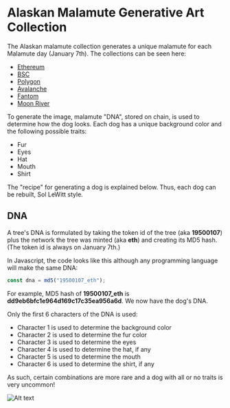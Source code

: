 # Alaskan Malamute Generative Art Collection #

 The Alaskan malamute collection generates a unique malamute for each Malamute day (January 7th). The collections can be seen here:

* [Ethereum](https://www.cryptodate.io/eth/collection/malamute)
* [BSC](https://www.cryptodate.io/bsc/collection/malamute)
* [Polygon](https://www.cryptodate.io/polygon/collection/malamute)
* [Avalanche](https://www.cryptodate.io/avax/collection/malamute)
* [Fantom](https://www.cryptodate.io/fantom/collection/malamute)
* [Moon River](https://www.cryptodate.io/movr/collection/malamute)

 
 To generate the image, malamute "DNA", stored on chain, is used to determine how the dog looks. Each dog has a unique background color and the following possible traits:

 * Fur
 * Eyes
 * Hat
 * Mouth
 * Shirt

The "recipe" for generating a dog is explained below. Thus, each dog can be rebuilt, Sol LeWitt style. 

## DNA ##

A tree's DNA is formulated by taking the token id of the tree (aka **19500107**) plus the network the tree was minted (aka **eth**) and creating its MD5 hash. (The token id is always on January 7th.) 

In Javascript, the code looks like this  although any programming language will make the same DNA:

``` javascript
const dna = md5("19500107_eth");

```

For example, MD5 hash of **19500107_eth** is **dd9eb6bfc1e964d169c17c35ea956a6d**. We now have the dog's DNA. 

Only the first 6 characters of the DNA is used:

* Character 1 is used to determine the background color
* Character 2 is used to determine the fur color
* Character 3 is used to determine the eyes
* Character 4 is used to determine the hat, if any
* Character 5 is used to determine the mouth
* Character 6 is used to determine the shirt, if any

As such, certain combinations are more rare and a dog with all or no traits is very uncommon!


![Alt text](https://assets.cryptodate.io/bsc/malamute/19830107.png "Logo")

